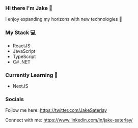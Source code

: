 ### Hi there I'm Jake 👋

I enjoy expanding my horizons with new technologies 🚀

### My Stack 💻
- ReactJS
- JavaScript
- TypeScript
- C# .NET

### Currently Learning 🔬
- NextJS

### Socials
Follow me here:
https://twitter.com/JakeSaterlay

Connect with me:
https://www.linkedin.com/in/jake-saterlay/

<!--
**JakeSaterlay/JakeSaterlay** is a ✨ _special_ ✨ repository because its `README.md` (this file) appears on your GitHub profile.

Here are some ideas to get you started:

- 🔭 I’m currently working on ...
- 🌱 I’m currently learning ...
- 👯 I’m looking to collaborate on ...
- 🤔 I’m looking for help with ...
- 💬 Ask me about ...
- 📫 How to reach me: ...
- 😄 Pronouns: ...
- ⚡ Fun fact: ...
-->

